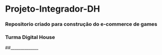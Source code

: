 # Projeto-Integrador-DH

### Repositorio criado para construção do e-commerce de games
### Turma Digital House
##______________

